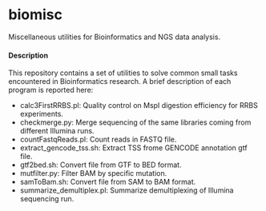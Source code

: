# biomisc
Miscellaneous utilities for Bioinformatics and NGS data analysis.

#### Description
This repository contains a set of utilities to solve common small tasks encountered in Bioinformatics research. A brief description of each program is reported here:<br/>

- calc3FirstRRBS.pl: Quality control on MspI digestion efficiency for RRBS experiments.<br/>
- checkmerge.py: Merge sequencing of the same libraries coming from different Illumina runs.<br/>
- countFastqReads.pl: Count reads in FASTQ file.<br/>
- extract_gencode_tss.sh: Extract TSS frome GENCODE annotation gtf file. <br/>
- gtf2bed.sh: Convert file from GTF to BED format.<br/>
- mutfilter.py: Filter BAM by specific mutation.<br/>
- samToBam.sh: Convert file from SAM to BAM format.<br/>
- summarize_demultiplex.pl: Summarize demultiplexing of Illumina sequencing run.<br/>
